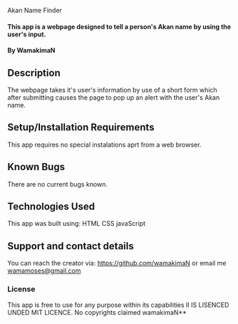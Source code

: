 Akan Name Finder
#### This app is a webpage designed to tell a person's Akan name by using the user's input.
#### By **WamakimaN**
## Description
The webpage takes it's user's information by use of a short form which after submitting causes the page to pop up an alert with the user's Akan name.
## Setup/Installation Requirements
This app requires no special instalations aprt from a web browser.
## Known Bugs
There are no current bugs known.
## Technologies Used
This app was built using:
HTML
CSS
javaScript
## Support and contact details
You can reach the creator via: https://github.com/wamakimaN or email me  wamamoses@gmail.com
### License
This app is free to use for any purpose within its capabilities
II IS LISENCED UNDED MIT LICENCE.
No copyrights claimed wamakimaN**
